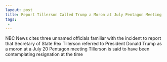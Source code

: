 ```yaml
---
layout: post
title: Report Tillerson Called Trump a Moron at July Pentagon Meeting
tags:
 -
---
```

NBC News cites three unnamed officials familiar with the incident to report that Secretary of State Rex Tillerson referred to President Donald Trump as a moron at a July 20 Pentagon meeting Tillerson is said to have been contemplating resignation at the time
